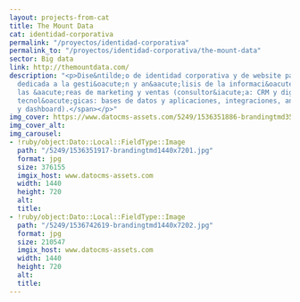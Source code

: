 ```yaml
---
layout: projects-from-cat
title: The Mount Data
cat: identidad-corporativa
permalink: "/proyectos/identidad-corporativa"
permalink_to: "/proyectos/identidad-corporativa/the-mount-data"
sector: Big data
link: http://themountdata.com/
description: "<p>Dise&ntilde;o de identidad corporativa y de website para Mountdata,&nbsp;<span>empresa
  dedicada a la gesti&oacute;n y an&aacute;lisis de la informaci&oacute;n dentro de
  las &aacute;reas de marketing y ventas (consultor&iacute;a: CRM y digital y soluciones
  tecnol&oacute;gicas: bases de datos y aplicaciones, integraciones, an&aacute;lisis
  y dashboard).</span></p>"
img_cover: https://www.datocms-assets.com/5249/1536351886-brandingtmd350x350.jpg
img_cover_alt: 
img_carousel:
- !ruby/object:Dato::Local::FieldType::Image
  path: "/5249/1536351917-brandingtmd1440x7201.jpg"
  format: jpg
  size: 376155
  imgix_host: www.datocms-assets.com
  width: 1440
  height: 720
  alt: 
  title: 
- !ruby/object:Dato::Local::FieldType::Image
  path: "/5249/1536742619-brandingtmd1440x7202.jpg"
  format: jpg
  size: 210547
  imgix_host: www.datocms-assets.com
  width: 1440
  height: 720
  alt: 
  title: 
---
```


